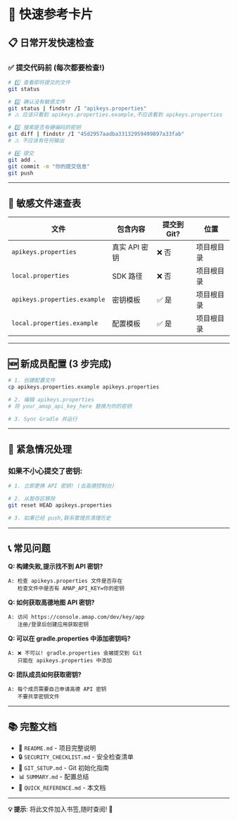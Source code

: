 # 🎯 快速参考卡片

## 📋 日常开发快速检查

### ✅ 提交代码前 (每次都要检查!)

```bash
# 1️⃣ 查看即将提交的文件
git status

# 2️⃣ 确认没有敏感文件
git status | findstr /I "apikeys.properties"
# ⚠️ 应该只看到 apikeys.properties.example,不应该看到 apikeys.properties

# 3️⃣ 搜索是否有硬编码的密钥
git diff | findstr /I "45d2957aadba33132959499897a33fab"
# ⚠️ 不应该有任何输出

# 4️⃣ 提交
git add .
git commit -m "你的提交信息"
git push
```

---

## 🔐 敏感文件速查表

| 文件                         | 包含内容      | 提交到 Git? | 位置       |
| ---------------------------- | ------------- | ----------- | ---------- |
| `apikeys.properties`         | 真实 API 密钥 | ❌ 否       | 项目根目录 |
| `local.properties`           | SDK 路径      | ❌ 否       | 项目根目录 |
| `apikeys.properties.example` | 密钥模板      | ✅ 是       | 项目根目录 |
| `local.properties.example`   | 配置模板      | ✅ 是       | 项目根目录 |

---

## 🆕 新成员配置 (3 步完成)

```bash
# 1. 创建配置文件
cp apikeys.properties.example apikeys.properties

# 2. 编辑 apikeys.properties
# 将 your_amap_api_key_here 替换为你的密钥

# 3. Sync Gradle 并运行
```

---

## 🚨 紧急情况处理

### 如果不小心提交了密钥:

```bash
# 1. 立即更换 API 密钥! (去高德控制台)

# 2. 从暂存区移除
git reset HEAD apikeys.properties

# 3. 如果已经 push,联系管理员清理历史
```

---

## 📞 常见问题

**Q: 构建失败,提示找不到 API 密钥?**

```
A: 检查 apikeys.properties 文件是否存在
   检查文件中是否有 AMAP_API_KEY=你的密钥
```

**Q: 如何获取高德地图 API 密钥?**

```
A: 访问 https://console.amap.com/dev/key/app
   注册/登录后创建应用获取密钥
```

**Q: 可以在 gradle.properties 中添加密钥吗?**

```
A: ❌ 不可以! gradle.properties 会被提交到 Git
   只能在 apikeys.properties 中添加
```

**Q: 团队成员如何获取密钥?**

```
A: 每个成员需要自己申请高德 API 密钥
   不要共享密钥文件
```

---

## 📚 完整文档

- 📖 `README.md` - 项目完整说明
- 🔒 `SECURITY_CHECKLIST.md` - 安全检查清单
- 🚀 `GIT_SETUP.md` - Git 初始化指南
- 📊 `SUMMARY.md` - 配置总结
- 🎯 `QUICK_REFERENCE.md` - 本文档

---

**💡 提示**: 将此文件加入书签,随时查阅! 🌟
